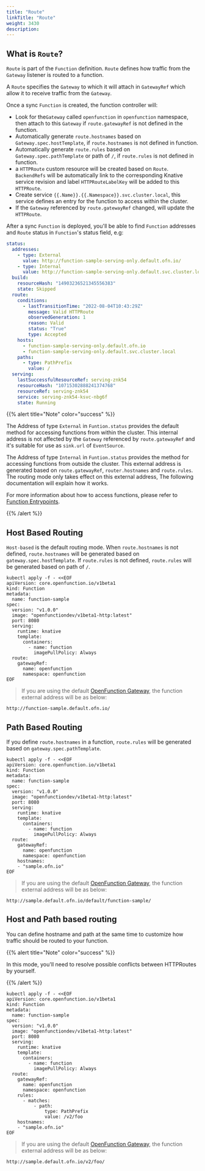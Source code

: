 ```yaml
---
title: "Route"
linkTitle: "Route"
weight: 3430
description:
---
```


## What is `Route`?

`Route` is part of the `Function` definition. `Route` defines how traffic from the `Gateway` listener is routed to a function. 

A `Route` specifies the `Gateway` to which it will attach in `GatewayRef` which allow it to receive traffic from the `Gateway`.

Once a sync `Function` is created, the function controller will:

- Look for the`Gateway` called `openfunction` in `openfunction` namespace, then attach to this `Gateway` if `route.gatewayRef` is not defined in the function.
- Automatically generate `route.hostnames` based on `Gateway.spec.hostTemplate`, if `route.hostnames` is not defined in function.
- Automatically generate `route.rules` based on `Gateway.spec.pathTemplate` or path of `/`, if `route.rules` is not defined in function.
- a `HTTPRoute` custom resource will be created based on `Route`. `BackendRefs` will be automatically link to the corresponding Knative service revision 
and label `HTTPRouteLabelKey` will be added to this `HTTPRoute`.
- Create service `{{.Name}}.{{.Namespace}}.svc.cluster.local`, this service defines an entry for the function to access within the cluster.
- If the `Gateway` referenced by `route.gatewayRef` changed, will update the `HTTPRoute`.

After a sync `Function` is deployed, you'll be able to find `Function` addresses and `Route` status in `Function`'s status field, e.g:

```yaml
status:
  addresses:
    - type: External
      value: http://function-sample-serving-only.default.ofn.io/
    - type: Internal
      value: http://function-sample-serving-only.default.svc.cluster.local/
  build:
    resourceHash: "14903236521345556383"
    state: Skipped
  route:
    conditions:
      - lastTransitionTime: "2022-08-04T10:43:29Z"
        message: Valid HTTPRoute
        observedGeneration: 1
        reason: Valid
        status: "True"
        type: Accepted
    hosts:
      - function-sample-serving-only.default.ofn.io
      - function-sample-serving-only.default.svc.cluster.local
    paths:
      - type: PathPrefix
        value: /
  serving:
    lastSuccessfulResourceRef: serving-znk54
    resourceHash: "10715302888241374768"
    resourceRef: serving-znk54
    service: serving-znk54-ksvc-nbg6f
    state: Running
```

{{% alert title="Note" color="success" %}}

The Address of type `External` in `Funtion.status` provides the default method for accessing functions from within the cluster.
This internal address is not affected by the `Gateway` referenced by `route.gatewayRef` and it's suitable for use as `sink.url` of `EventSource`.

The Address of type `Internal` in `Funtion.status` provides the method for accessing functions from outside the cluster.
This external address is generated based on `route.gatewayRef`, `router.hostnames` and `route.rules`. The routing mode only takes effect on this external address, The following documentation will explain how it works.

For more information about how to access functions, please refer to [Function Entrypoints](../function-entrypoints/).

{{% /alert %}}

## Host Based Routing

`Host-based` is the default routing mode. When `route.hostnames` is not defined,
`route.hostnames` will be generated based on `gateway.spec.hostTemplate`. 
If `route.rules` is not defined, `route.rules` will be generated based on path of `/`.

```shell
kubectl apply -f - <<EOF
apiVersion: core.openfunction.io/v1beta1
kind: Function
metadata:
  name: function-sample
spec:
  version: "v1.0.0"
  image: "openfunctiondev/v1beta1-http:latest"
  port: 8080
  serving:
    runtime: knative
    template:
      containers:
        - name: function
          imagePullPolicy: Always
  route:
    gatewayRef:
      name: openfunction
      namespace: openfunction
EOF
```

> If you are using the default [OpenFunction Gateway](../gateway#the-default-openfunction-gateway), the function external address will be as below:

```shell
http://function-sample.default.ofn.io/
```

## Path Based Routing

If you define `route.hostnames` in a function, `route.rules` will be generated based on `gateway.spec.pathTemplate`.

```shell
kubectl apply -f - <<EOF
apiVersion: core.openfunction.io/v1beta1
kind: Function
metadata:
  name: function-sample
spec:
  version: "v1.0.0"
  image: "openfunctiondev/v1beta1-http:latest"
  port: 8080
  serving:
    runtime: knative
    template:
      containers:
        - name: function
          imagePullPolicy: Always
  route:
    gatewayRef:
      name: openfunction
      namespace: openfunction
    hostnames:
    - "sample.ofn.io"
EOF
```

> If you are using the default [OpenFunction Gateway](../gateway#the-default-openfunction-gateway), the function external address will be as below:

```shell
http://sample.default.ofn.io/default/function-sample/
```

## Host and Path based routing

You can define hostname and path at the same time to customize how traffic should be routed to your function.

{{% alert title="Note" color="success" %}}

In this mode, you'll need to resolve possible conflicts between HTTPRoutes by yourself.

{{% /alert %}}
```shell
kubectl apply -f - <<EOF
apiVersion: core.openfunction.io/v1beta1
kind: Function
metadata:
  name: function-sample
spec:
  version: "v1.0.0"
  image: "openfunctiondev/v1beta1-http:latest"
  port: 8080
  serving:
    runtime: knative
    template:
      containers:
        - name: function
          imagePullPolicy: Always
  route:
    gatewayRef:
      name: openfunction
      namespace: openfunction
    rules:
      - matches:
          - path:
              type: PathPrefix
              value: /v2/foo
    hostnames:
    - "sample.ofn.io"
EOF
```

> If you are using the default [OpenFunction Gateway](../gateway#the-default-openfunction-gateway), the function external address will be as below:

```shell
http://sample.default.ofn.io/v2/foo/
```

